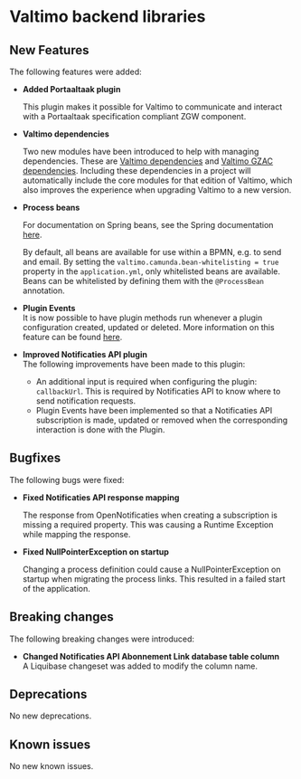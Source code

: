 # Valtimo backend libraries

## New Features

The following features were added:

*   **Added Portaaltaak plugin**

    This plugin makes it possible for Valtimo to communicate and interact with a Portaaltaak specification compliant ZGW component.
*   **Valtimo dependencies**

    Two new modules have been introduced to help with managing dependencies. These are [Valtimo dependencies](../../../fundamentals/getting-started/modules/core/valtimo-dependencies.md) and [Valtimo GZAC dependencies](../../../fundamentals/getting-started/modules/zgw/valtimo-gzac-dependencies.md). Including these dependencies in a project will automatically include the core modules for that edition of Valtimo, which also improves the experience when upgrading Valtimo to a new version.
*   **Process beans**

    For documentation on Spring beans, see the Spring documentation [here](https://docs.spring.io/spring-framework/docs/current/reference/html/core.html).

    By default, all beans are available for use within a BPMN, e.g. to send and email. By setting the `valtimo.camunda.bean-whitelisting = true` property in the `application.yml`, only whitelisted beans are available. Beans can be whitelisted by defining them with the `@ProcessBean` annotation.
* **Plugin Events**\
  It is now possible to have plugin methods run whenever a plugin configuration created, updated or deleted. More information on this feature can be found [here](../../../features/plugins/plugins/custom-plugin-definition.md#plugin-events).
* **Improved Notificaties API plugin**\
  The following improvements have been made to this plugin:
  * An additional input is required when configuring the plugin: `callbackUrl`. This is required by Notificaties API to know where to send notification requests.
  * Plugin Events have been implemented so that a Notificaties API subscription is made, updated or removed when the corresponding interaction is done with the Plugin.

## Bugfixes

The following bugs were fixed:

*   **Fixed Notificaties API response mapping**

    The response from OpenNotificaties when creating a subscription is missing a required property. This was causing a Runtime Exception while mapping the response.
*   **Fixed NullPointerException on startup**

    Changing a process definition could cause a NullPointerException on startup when migrating the process links. This resulted in a failed start of the application.

## Breaking changes

The following breaking changes were introduced:

* **Changed Notificaties API Abonnement Link database table column**\
  A Liquibase changeset was added to modify the column name.

## Deprecations

No new deprecations.

## Known issues

No new known issues.
